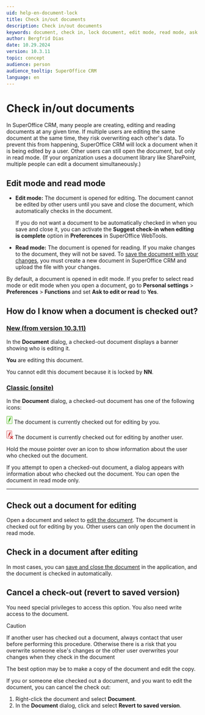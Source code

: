 ```yaml
---
uid: help-en-document-lock
title: Check in/out documents
description: Check in/out documents
keywords: document, check in, lock document, edit mode, read mode, ask to edit or read, revert to saved version
author: Bergfrid Dias
date: 10.29.2024
version: 10.3.11
topic: concept
audience: person
audience_tooltip: SuperOffice CRM
language: en
---
```


# Check in/out documents

In SuperOffice CRM, many people are creating, editing and reading documents at any given time. If multiple users are editing the same document at the same time, they risk overwriting each other's data. To prevent this from happening, SuperOffice CRM will lock a document when it is being edited by a user. Other users can still open the document, but only in read mode. (If your organization uses a document library like SharePoint, multiple people can edit a document simultaneously.)

## Edit mode and read mode

* **Edit mode:** The document is opened for editing. The document cannot be edited by other users until you save and close the document, which automatically checks in the document.

    If you do not want a document to be automatically checked in when you save and close it, you can activate the **Suggest check-in when editing is complete** option in **Preferences** in SuperOffice WebTools.

* **Read mode:** The document is opened for reading. If you make changes to the document, they will not be saved. To [save the document with your changes][1], you must create a new document in SuperOffice CRM and upload the file with your changes.

By default, a document is opened in edit mode. If you prefer to select read mode or edit mode when you open a document, go to <i class="ph ph-user-circle" aria-hidden="true"></i> **Personal settings** > **Preferences** > **Functions** and set **Ask to edit or read** to **Yes**.

## How do I know when a document is checked out?

<!-- markdownlint-disable MD051 -->
### [New (from version 10.3.11)](#tab/lock-new)

In the **Document** dialog, a checked-out document displays a banner showing who is editing it.

<i class="ph ph-warning-circle" aria-label="Warning icon"></i> **You** are editing this document.

<i class="ph ph-warning-circle" aria-label="Warning icon"></i> You cannot edit this document because it is locked by **NN**.

### [Classic (onsite)](#tab/lock-old)

In the **Document** dialog, a checked-out document has one of the following icons:

![icon][img3] The document is currently checked out for editing by you.

![icon][img4] The document is currently checked out for editing by another user.

Hold the mouse pointer over an icon to show information about the user who checked out the document.

If you attempt to open a checked-out document, a dialog appears with information about who checked out the document. You can open the document in read mode only.

***
<!-- markdownlint-restore -->

## Check out a document for editing

Open a document and select to [edit the document][1]. The document is checked out for editing by you. Other users can only open the document in read mode.

## Check in a document after editing

In most cases, you can [save and close the document][1] in the application, and the document is checked in automatically.

## Cancel a check-out (revert to saved version)

You need special privileges to access this option. You also need write access to the document.

> [!CAUTION]
> If another user has checked out a document, always contact that user before performing this procedure. Otherwise there is a risk that you overwrite someone else's changes or the other user overwrites your changes when they check in the document
>
> The best option may be to make a copy of the document and edit the copy.

If you or someone else checked out a document, and you want to edit the document, you can cancel the check out:

1. Right-click the document and select **Document**.
2. In the **Document** dialog, click <i class="ph ph-dots-three-circle-vertical" aria-label="Task button"></i> and select **Revert to saved version**.

<!-- Referenced links -->
[1]: edit.md

<!-- Referenced images -->
[img3]: ../../../media/icons/document-lock-editing.png
[img4]: ../../../media/icons/document-lock-locked.png
